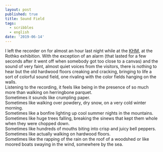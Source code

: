 ```yaml
---
layout: post
published: true
title: Sound Field
tags:
  - scribbles
  - english
date: '2019-06-14'
---
```


I left the recorder on for almost an hour last night while at the [KHM](https://rothko.khm.at/), at the Rothko exhibition. With the exception of an alarm (that lasted for a few seconds after it went off when somebody got too close to a canvas) and the sound of very faint, almost quiet voices from the visitors, there is nothing to hear but the old hardwood floors creaking and cracking, bringing to life a sort of colorful sound field, one rivaling with the color fields hanging on the walls.  
Listening to the recording, it feels like being in the presence of so much more than walking on herringbone parquet.  
Sometimes it sounds like crumpling paper.  
Sometimes like walking over powdery, dry snow, on a very cold winter morning.  
Sometimes like a bonfire lighting up cool summer nights in the mountains.  
Sometimes like huge trees falling, breaking the sinews that kept them whole when they were chopped down.  
Sometimes like hundreds of mouths biting into crisp and juicy bell peppers.  
Sometimes like actually walking on hardwood floors.  
Sometimes like the rapping of the rain on the roof of a woodshed or like moored boats swaying in the wind, somewhere by the sea.
